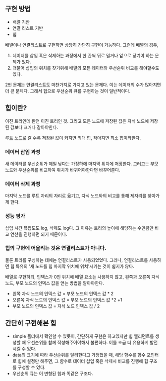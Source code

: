 ## 구현 방법
- 배열 기반
- 연결 리스트 기반 
- 힙

배열이나 연결리스트로 구현하면 상당히 간단히 구현이 가능하다.
그런데 배열의 경우, 
1. 데이터를 삽입 혹은 삭제하는 과정에서 한 칸씩 뒤로 밀거나 앞으로 당겨야 하는 문제가 있다. 
2. 더불어 삽입의 위치를 찾기위해 배열의 모든 데이터와 우선순위 비교를 해야할수도 있다. 

2번 문제는 연결리스트도 마찬가지로 가지고 있는 문제다. 
이는 데이터의 수가 많아지면 더 큰 문제다. 그래서 힙으로 우선순위 큐를 구현하는 것이 일반적이다.

## 힙이란?
이진 트리인데 완전 이진 트리인 것. 
그리고 모든 노드에 저장된 값은 자식 노드에 저장된 값보다 크거나 같아야한다.

루트 노드로 갈 수록 저장된 값이 커지면 최대 힙, 작아지면 최소 힙이라한다.

### 데이터 삽입 과정
새 데이터를 우선순위가 제일 낮다는 가정하에 마지막 위치에 저장한다. 그러고는 부모 노드와 우선순위를 비교하여 위치가 바뀌어야한다면 바꾸어준다.

### 데이터 삭제 과정
마지막 노드를 루트 자리의 자리로 옮기고, 자식 노드와의 비교를 통해 제자리를 찾아가게 한다.

### 성능 평가
삽입 시간 복잡도도 log, 삭제도 log다. 그 이유는 트리의 높이에 해당하는 수만큼만 비교 연산을 진행하면 되기 때문이다.

### 힙의 구현에 어울리는 것은 연결리스트가 아니다.
물론 트리를 구성하는 데에는 연결리스트가 사용되었었다. 그러나, 연결리스트를 사용하면 힙 특유의 '새 노드를 힙 마지막 위치에 위치'시키는 것이 쉽지가 않다.

배열로 구현하되, 인덱스가 0인 위치에 배열 요소는 사용하지 않고, 왼쪽과 오른쪽 자식 노드, 부모 노드의 인덱스 값을 얻는 방법을 알아야한다. 

- 왼쪽 자식 노드의 인덱스 값 = 부모 노드의 인덱스 값 * 2
- 오른쪽 자식 노드의 인덱스 값 = 부모 노드의 인덱스 값 *2 +1
- 부모 노드의 인덱스 값 = 자식 노드 인덱스 값 / 2

## 간단히 구현해본 힙
- simple 폴더에서 확인할 수 있듯이, 간단하게 구현은 하고있지만 힙 엘리먼트를 생성할 때 우선순위를 함께 작성해주어야해서 불편하다. 이를 조금 더 유용하게 발전시킬 수 있다.
- data의 크기에 따라 우선순위를 달리한다고 가정했을 때, 해당 함수를 함수 포인터로 힙에 설정만 해주면, 그 함수로 데이터 삽입 혹은 삭제시 비교를 진행해 힙 구조를 구성할 수 있다. 
- 우선순위 큐는 이 변형된 힙과 똑같은 구조다. 


